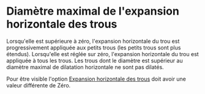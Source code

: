 Diamètre maximal de l'expansion horizontale des trous
====
Lorsqu'elle est supérieure à zéro, l'expansion horizontale du trou est progressivement appliquée aux petits trous (les petits trous sont plus étendus). Lorsqu'elle est réglée sur zéro, l'expansion horizontale du trou est appliquée à tous les trous. Les trous dont le diamètre est supérieur au diamètre maximal de dilatation horizontale ne sont pas dilatés.

Pour être visible l'option [Expansion horizontale des trous](hole_xy_offset.md) doit avoir une valeur différente de Zéro.